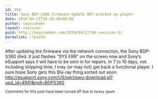 ```yaml
---
id: 154
title: Sony BDP-S360 Firmware Update 007 wrecked my player
date: 2010-04-27T19:36:48+00:00
author: seancamden
layout: revision
guid: http://seancamden.com/2010/04/27/50-revision-5/
permalink: /?p=154
---
```

After updating the firmware via the network connection, the Sony BDP-S360 died. It just flashes &#8220;SYS ERR&#8221; on the screen now and Sony&#8217;s eSupport says it will have to be sent in for repairs. In 7 to 10 days, not including shipping time, I may (or may not) get back a functional player. I sure hope Sony gets this Blu-ray thing sorted out soon. <http://esupport.sony.com/US/perl/swu-download.pl?upd_id=4941&mdl=BDPS360>

<span style="font-size:smaller">Comments for this post have been turned off due to heavy spam.</span>